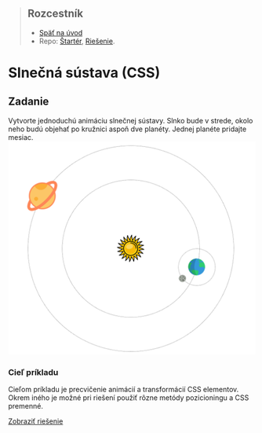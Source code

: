<div class="hidden">

> ## Rozcestník
> - [Späť na úvod](../../README.md)
> - Repo: [Štartér](/../../tree/main/css/css-planety), [Riešenie](/../../tree/solution/css/css-planety).
</div>

# Slnečná sústava (CSS)

## Zadanie
Vytvorte jednoduchú animáciu slnečnej sústavy. Slnko bude v strede, okolo neho budú objehať po kružnici aspoň dve planéty. Jednej planéte pridajte mesiac.
![](images_planety/zadanie.png)

### Cieľ príkladu
Cieľom príkladu je precvičenie animácií a transformácií CSS elementov. Okrem iného je možné pri riešení použiť rôzne metódy pozicioningu a CSS premenné.

<div class="hidden">

[Zobraziť riešenie](riesenie.md)
</div>